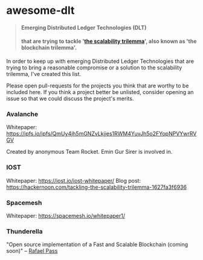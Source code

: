 # awesome-dlt

> #### Emerging Distributed Ledger Technologies (DLT) 
> #### that are trying to tackle '[the scalability trilemma](https://github.com/ethereum/wiki/wiki/Sharding-FAQs#this-sounds-like-theres-some-kind-of-scalability-trilemma-at-play-what-is-this-trilemma-and-can-we-break-through-it)', also known as 'the blockchain trilemma'.

In order to keep up with emerging Distributed Ledger Technologies that are trying to bring a reasonable compromise or a solution to the scalability trilemma, I've created this list. 

Please open pull-requests for the projects you think that are worthy to be included here. If you think a project better be unlisted, consider opening an issue so that we could discuss the project's merits.

### Avalanche 

Whitepaper: https://ipfs.io/ipfs/QmUy4jh5mGNZvLkjies1RWM4YuvJh5o2FYopNPVYwrRVGV

Created by anonymous Team Rocket. Emin Gur Sirer is involved in.

### IOST

Whitepaper: https://iost.io/iost-whitepaper/
Blog post: https://hackernoon.com/tackling-the-scalability-trilemma-1627fa3f6936

### Spacemesh

Whitepaper: https://spacemesh.io/whitepaper1/

### Thunderella

"Open source implementation of a Fast and Scalable Blockchain (coming soon)" – [Rafael Pass](http://www.cs.cornell.edu/~rafael/)




